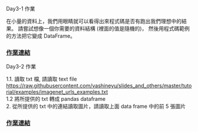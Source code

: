 
Day3-1 作業

在小量的資料上，我們用眼睛就可以看得出來程式碼是否有跑出我們理想中的結果。
請嘗試想像一個你需要的資料結構 (裡面的值是隨機的)，
然後用程式碼範例的方法把它變成 DataFrame。

### [作業連結](https://github.com/zizhu13791/2nd-ML100Days/blob/master/homework/Day_003-1_HW.ipynb)



Day3-2 作業

1.1. 讀取 txt 檔, 請讀取 text file  
https://raw.githubusercontent.com/vashineyu/slides_and_others/master/tutorial/examples/imagenet_urls_examples.txt  
1.2 將所提供的 txt 轉成 pandas dataframe  
2. 從所提供的 txt 中的連結讀取圖片，請讀取上面 data frame 中的前 5 張圖片  

### [作業連結](https://github.com/zizhu13791/2nd-ML100Days/blob/master/homework/Day_003-2_HW.ipynb)
